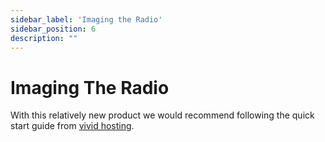 ```yaml
---
sidebar_label: 'Imaging the Radio'
sidebar_position: 6
description: ""
---
```


# Imaging The Radio

With this relatively new product we would recommend following the quick start guide from [vivid hosting](https://frc-radio.vivid-hosting.net/overview/quick-start-guide).